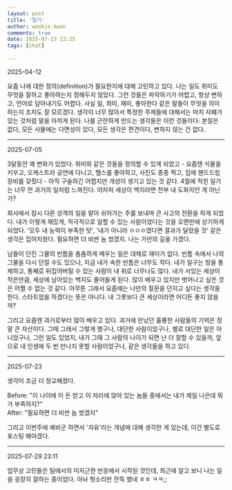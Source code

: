 ```yaml
---  
layout: post  
title: '일기'  
author: wookje.kwon  
comments: true  
date: 2025-07-23 22:25  
tags: [chat]  
  
---  
```


2025-04-12

요즘 나에 대한 정의(definition)가 필요한지에 대해 고민하고 있다. 나는 일도 취미도 무엇을 잘하고 좋아하는지 정해두지 않았다. 그런 것들은 파악하기가 어렵고, 항상 변하고, 언어로 담아내기도 어렵다. 사실 일, 취미, 재미, 좋아한다 같은 말들이 무엇을 의미하는지 조차도 잘 모르겠다. 생각이 너무 많아서 특정한 주제들에 대해서는 마치 자폐가 있는 것처럼 말을 아끼게 된다. 나를 곤란하게 만드는 생각들은 이런 것들이다: 본질은 없다, 모든 사물에는 다면성이 있다, 모든 생각은 편견이다, 변하지 않는 건 없다.  

---

2025-07-05

3달동안 꽤 변화가 있었다. 취미와 같은 것들을 정의할 수 있게 되었고 - 요즘엔 식물을 키우고, 오케스트라 공연에 다니고, 헬스를 좋아하고, 사진도 종종 찍고, 집에 핸드드립 장비를 갖췄다 - 아직 구술하긴 어렵지만 개성이 생기고 있는 것 같다. 4월에 적힌 일기는 너무 먼 과거의 일처럼 느껴진다. 어차피 세상이 백지라면 전부 내 도화지인 게 아닌가?  

회사에서 잠시 다른 성격의 일을 맡아 쉬어가는 주를 보내며 큰 사고의 전환을 하게 되었다. 내가 이렇게 재밌게, 적극적으로 일할 수 있는 사람이었다는 것을 오랜만에 상기하게 되었다. '모두 내 능력이 부족한 탓', '내가 아니라 ㅇㅇㅇ였다면 결과가 달랐을 것' 같은 생각은 집어치웠다. 필요하면 더 비싼 놈 썼겠지. 나는 가만의 길을 가겠다.  

남들이 던진 그물의 빈틈을 촘촘하게 메우는 일은 대체로 재미가 없다. 빈틈 속에서 나의 그물을 다시 던질 수도 있으나, 지금 내가 속한 빈틈은 너무도 작다. 내가 일구는 땅을 통제하고, 통째로 뒤집어버릴 수 있는 사람이 내 위로 너무나도 많다. 내가 서있는 세상이 작은만큼, 세상에 남아있는 백지도 줄어들게 된다. 많이 배우고 있지만 벗어나고 싶은 것은 어쩔 수 없는 것 같다. 아무튼 그래서 요즘에는 나만의 질문을 던지고 싶다는 생각을 한다. 스타트업을 하겠다는 뜻은 아니다. 내 그릇보다 큰 세상이라면 어디든 좋지 않을까?  

그리고 요즘엔 과거로부터 많이 배우고 있다. 과거에 만났던 훌륭한 사람들의 기억은 정말 큰 자산이다. 그때 그래서 그렇게 했구나, 대단한 사람이었구나, 별로 대단한 일은 아니었구나, 그런 일도 있었지, 내가 그때 그 사람의 나이가 되면 난 더 잘할 수 있을까, 앞으로 내 인생에 두 번 만나지 못할 사람이었구나, 같은 생각들을 하고 있다.  

---   

2025-07-23  

생각이 조금 더 정교해졌다.  

Before: "이 나이에 이 돈 받고 이 자리에 앉아 있는 놈들 중에서는 내가 제일 나은데 뭐가 부족하지?"  
After: "필요하면 더 비싼 놈 썼겠지"  

그리고 이번주에 예비군 하면서 '자유'라는 개념에 대해 생각한 게 있는데, 이건 별도로 포스팅 해야겠다.  

---

2025-07-29 23:11

업무상 고민들은 팀에서의 미지근한 반응에서 시작된 것인데, 최근에 알고 보니 나는 일을 굉장히 잘하는 중이었다. 아놔 헛소리만 잔뜩 했네 ㅎㅎ ㅋㅋ;;  
